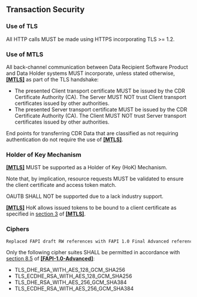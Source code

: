 ## Transaction Security
### Use of TLS
All HTTP calls MUST be made using HTTPS incorporating TLS >= 1.2.

<a id="mutual-tls"></a>
### Use of MTLS

All back-channel communication between Data Recipient Software Product and Data Holder systems MUST incorporate, unless stated otherwise, **[[MTLS]](#nref-MTLS)** as part of the TLS handshake:

- The presented Client transport certificate MUST be issued by the CDR Certificate Authority (CA).  The Server MUST NOT trust Client transport certificates issued by other authorities.
- The presented Server transport certificate MUST be issued by the CDR Certificate Authority (CA).  The Client MUST NOT trust Server transport certificates issued by other authorities.

End points for transferring CDR Data that are classified as not requiring authentication do not require the use of **[[MTLS]](#nref-MTLS)**.


### Holder of Key Mechanism

**[[MTLS]](#nref-MTLS)** MUST be supported as a Holder of Key (HoK) Mechanism.

Note that, by implication, resource requests MUST be validated to ensure the client certificate and access token match.

OAUTB SHALL NOT be supported due to a lack industry support.

**[[MTLS]](#nref-MTLS)** HoK allows issued tokens to be bound to a client certificate as specified in [section 3](https://tools.ietf.org/id/draft-ietf-oauth-mtls-07.html#SenderConstrainedAccess) of **[[MTLS]](#nref-MTLS)**.

### Ciphers
```diff
Replaced FAPI draft RW references with FAPI 1.0 Final Advanced references. References pertain to the TLS considerations.
```
Only the following cipher suites SHALL be permitted in accordance with [section 8.5](https://openid.net/specs/openid-financial-api-part-2-1_0.html#tls-considerations) of **[[FAPI-1.0-Advanced]](#nref-FAPI-1-0-Advanced)**:

-   TLS\_DHE\_RSA\_WITH\_AES\_128\_GCM\_SHA256
-   TLS\_ECDHE\_RSA\_WITH\_AES\_128\_GCM\_SHA256
-   TLS\_DHE\_RSA\_WITH\_AES\_256\_GCM\_SHA384
-   TLS\_ECDHE\_RSA\_WITH\_AES\_256\_GCM\_SHA384
